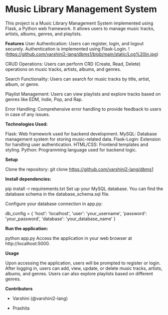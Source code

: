 # Music Library Management System


This project is a Music Library Management System implemented using Flask, a Python web framework. It allows users to manage music tracks, artists, albums, genres, and playlists.

**Features**
User Authentication: Users can register, login, and logout securely. Authentication is implemented using Flask-Login.
!(https://github.com/varshini2-lang/dbms1/blob/main/static/Log%20in.jpg)

CRUD Operations: Users can perform CRD (Create, Read, Delete) operations on music tracks, artists, albums, and genres.

Search Functionality: Users can search for music tracks by title, artist, album, or genre.

Playlist Management: Users can view playlists and explore tracks based on genres like EDM, Indie, Pop, and Rap.

Error Handling: Comprehensive error handling to provide feedback to users in case of any issues.

**Technologies Used:**

Flask: Web framework used for backend development.
MySQL: Database management system for storing music-related data.
Flask-Login: Extension for handling user authentication.
HTML/CSS: Frontend templates and styling.
Python: Programming language used for backend logic.


**Setup**

Clone the repository:
git clone https://github.com/varshini2-lang/dbms1

**Install dependencies:**

pip install -r requirements.txt
Set up your MySQL database. You can find the database schema in the database_schema.sql file.

Configure your database connection in app.py:


db_config = {
    'host': 'localhost',
    'user': 'your_username',
    'password': 'your_password',
    'database': 'your_database_name'
}


**Run the application:**


python app.py
Access the application in your web browser at http://localhost:5000.

**Usage**

Upon accessing the application, users will be prompted to register or login.
After logging in, users can add, view, update, or delete music tracks, artists, albums, and genres.
Users can also explore playlists based on different genres.

**Contributors**

- Varshini (@varshini2-lang)
* Prashita 
 
